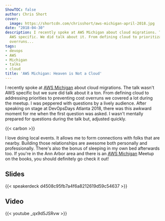 ```yaml
---
ShowTOC: false
author: Chris Short
cover:
  image: https://shortcdn.com/chrisshort/aws-michigan-april-2018.jpg
date: "2018-04-30"
description: I recently spoke at AWS Michigan about cloud migrations. The talk wasn't
  AWS specific. We did talk about it. From defining cloud to prioritization to cost
  overruns...
tags:
- devops
- AWS
- Michigan
- talks
- cloud
title: 'AWS Michigan: Heaven is Not a Cloud'
---
```


I recently spoke at [AWS Michigan](https://www.meetup.com/AWS-Michigan/events/248874167/) about cloud migrations. The talk wasn't AWS specific but we sure did talk about it a ton. From defining cloud to addressing priorities to preventing cost overruns we covered a lot during the meetup. I was peppered with questions by a lively audience. After speaking on stage at DevOpsDays Atlanta 2018, there was this awkward moment for me when the first question was asked. I wasn't mentally prepared for questions during the talk but, adjusted quickly.

{{< carbon >}}

I love doing local events. It allows me to form connections with folks that are nearby. Building those relationships are awesome both personally and professionally. There's also the bonus of sleeping in my own bed afterwards too. If you're in the Ann Arbor area and there is an [AWS Michigan](https://www.meetup.com/AWS-Michigan/) Meetup on the books, you should definitely go check it out!


## Slides

{{< speakerdeck d4508c95fb7a4f6a8212619d59c54637 >}}

## Video

{{< youtube _qx9d5JSRvw >}}

